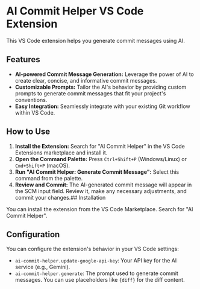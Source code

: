 # AI Commit Helper VS Code Extension

This VS Code extension helps you generate commit messages using AI.

## Features

- **AI-powered Commit Message Generation:** Leverage the power of AI to create clear, concise, and informative commit messages.
- **Customizable Prompts:** Tailor the AI's behavior by providing custom prompts to generate commit messages that fit your project's conventions.
- **Easy Integration:** Seamlessly integrate with your existing Git workflow within VS Code.

## How to Use

1. **Install the Extension:** Search for "AI Commit Helper" in the VS Code Extensions marketplace and install it.
2. **Open the Command Palette:** Press `Ctrl+Shift+P` (Windows/Linux) or `Cmd+Shift+P` (macOS).
3. **Run "AI Commit Helper: Generate Commit Message":** Select this command from the palette.
4. **Review and Commit:** The AI-generated commit message will appear in the SCM input field. Review it, make any necessary adjustments, and commit your changes.## Installation

You can install the extension from the VS Code Marketplace. Search for "AI Commit Helper".

## Configuration

You can configure the extension's behavior in your VS Code settings:

- `ai-commit-helper.update-google-api-key`: Your API key for the AI service (e.g., Gemini).
- `ai-commit-helper.generate`: The prompt used to generate commit messages. You can use placeholders like `{diff}` for the diff content.
